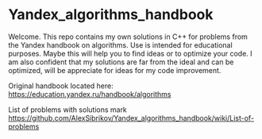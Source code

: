 # Yandex_algorithms_handbook
Welcome. This repo contains my own solutions in C++ for problems from the Yandex handbook on algorithms. Use is intended for educational purposes. Maybe this will help you to find ideas or to optimize your code. I am also confident that my solutions are far from the ideal and can be optimized, will be appreciate for ideas for my code improvement.

Original handbook located here:
https://education.yandex.ru/handbook/algorithms

List of problems with solutions mark
https://github.com/AlexSibrikov/Yandex_algorithms_handbook/wiki/List-of-problems

